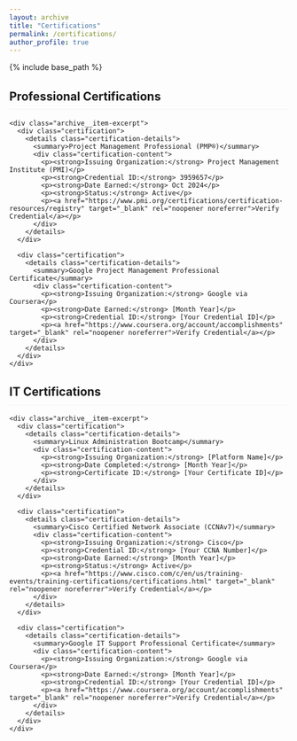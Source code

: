 ```yaml
---
layout: archive
title: "Certifications"
permalink: /certifications/
author_profile: true
---
```


{% include base_path %}

<!-- Professional Certifications -->
<div class="grid__wrapper">
  <div class="archive__item">
    <h2 class="archive__item-title">Professional Certifications</h2>
    
    <div class="archive__item-excerpt">
      <div class="certification">
        <details class="certification-details">
          <summary>Project Management Professional (PMP®)</summary>
          <div class="certification-content">
            <p><strong>Issuing Organization:</strong> Project Management Institute (PMI)</p>
            <p><strong>Credential ID:</strong> 3959657</p>
            <p><strong>Date Earned:</strong> Oct 2024</p>
            <p><strong>Status:</strong> Active</p>
            <p><a href="https://www.pmi.org/certifications/certification-resources/registry" target="_blank" rel="noopener noreferrer">Verify Credential</a></p>
          </div>
        </details>
      </div>

      <div class="certification">
        <details class="certification-details">
          <summary>Google Project Management Professional Certificate</summary>
          <div class="certification-content">
            <p><strong>Issuing Organization:</strong> Google via Coursera</p>
            <p><strong>Date Earned:</strong> [Month Year]</p>
            <p><strong>Credential ID:</strong> [Your Credential ID]</p>
            <p><a href="https://www.coursera.org/account/accomplishments" target="_blank" rel="noopener noreferrer">Verify Credential</a></p>
          </div>
        </details>
      </div>
    </div>
  </div>

  <!-- IT Certifications -->
  <div class="archive__item">
    <h2 class="archive__item-title">IT Certifications</h2>
    
    <div class="archive__item-excerpt">
      <div class="certification">
        <details class="certification-details">
          <summary>Linux Administration Bootcamp</summary>
          <div class="certification-content">
            <p><strong>Issuing Organization:</strong> [Platform Name]</p>
            <p><strong>Date Completed:</strong> [Month Year]</p>
            <p><strong>Certificate ID:</strong> [Your Certificate ID]</p>
          </div>
        </details>
      </div>

      <div class="certification">
        <details class="certification-details">
          <summary>Cisco Certified Network Associate (CCNAv7)</summary>
          <div class="certification-content">
            <p><strong>Issuing Organization:</strong> Cisco</p>
            <p><strong>Credential ID:</strong> [Your CCNA Number]</p>
            <p><strong>Date Earned:</strong> [Month Year]</p>
            <p><strong>Status:</strong> Active</p>
            <p><a href="https://www.cisco.com/c/en/us/training-events/training-certifications/certifications.html" target="_blank" rel="noopener noreferrer">Verify Credential</a></p>
          </div>
        </details>
      </div>

      <div class="certification">
        <details class="certification-details">
          <summary>Google IT Support Professional Certificate</summary>
          <div class="certification-content">
            <p><strong>Issuing Organization:</strong> Google via Coursera</p>
            <p><strong>Date Earned:</strong> [Month Year]</p>
            <p><strong>Credential ID:</strong> [Your Credential ID]</p>
            <p><a href="https://www.coursera.org/account/accomplishments" target="_blank" rel="noopener noreferrer">Verify Credential</a></p>
          </div>
        </details>
      </div>
    </div>
  </div>
</div>

<style>
.certification {
  margin-bottom: 1em;
  background-color: #f8f9fa;
}

.certification-details {
  width: 100%;
}

.certification-details summary {
  padding: 1em;
  cursor: pointer;
  font-size: 1.2em;
  font-weight: bold;
  color: #2980b9;
  border-left: 3px solid #2980b9;
  background-color: #f8f9fa;
  transition: all 0.3s ease;
}

.certification-details summary:hover {
  background-color: #eef2f5;
}

.certification-content {
  padding: 1em;
  border-left: 3px solid #2980b9;
  margin-top: 2px;
}

.certification-content p {
  margin: 0.5em 0;
}

.archive__item-title {
  margin-top: 1.5em;
  padding-bottom: 0.5em;
  border-bottom: 1px solid #f2f3f3;
}

/* Remove default details marker */
.certification-details > summary {
  list-style: none;
}

.certification-details > summary::-webkit-details-marker {
  display: none;
}

/* Add custom expand/collapse indicator */
.certification-details > summary::after {
  content: '+';
  float: right;
  font-size: 1.5em;
  line-height: 0.8;
  color: #2980b9;
}

.certification-details[open] > summary::after {
  content: '−';
}
</style>
